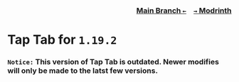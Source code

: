 ### <p align=right>[Main Branch `←`](https://github.com/KrLite/Tap-Tab)&emsp;[`→` Modrinth](https://modrinth.com/mod/taptab)</p>

# Tap Tab for `1.19.2`

### `Notice:` This version of Tap Tab is outdated. Newer modifies will only be made to the latst few versions.
